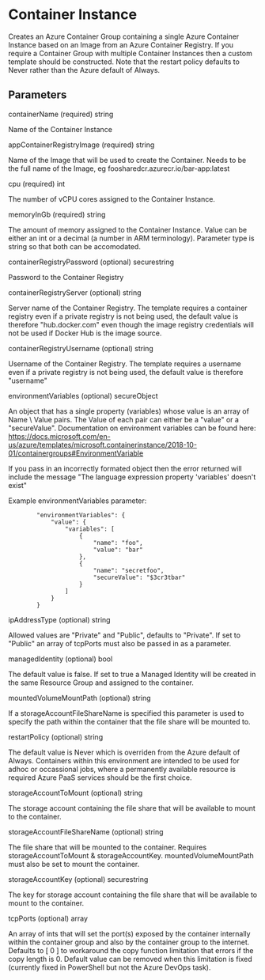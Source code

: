 # Container Instance

Creates an Azure Container Group containing a single Azure Container Instance based on an Image from an Azure Container Registry.  If you require a Container Group with multiple Container Instances then a custom template should be constructed.  Note that the restart policy defaults to Never rather than the Azure default of Always.

## Parameters

containerName (required) string

Name of the Container Instance

appContainerRegistryImage (required) string

Name of the Image that will be used to create the Container.  Needs to be the full name of the Image, eg foosharedcr.azurecr.io/bar-app:latest

cpu (required) int

The number of vCPU cores assigned to the Container Instance.

memoryInGb (required) string

The amount of memory assigned to the Container Instance.  Value can be either an int or a decimal (a number in ARM terminology).  Parameter type is string so that both can be accomodated.

containerRegistryPassword (optional) securestring

Password to the Container Registry

containerRegistryServer (optional) string

Server name of the Container Registry.  The template requires a container registry even if a private registry is not being used, the default value is therefore "hub.docker.com" even though the image registry credentials will not be used if Docker Hub is the image source.

containerRegistryUsername (optional) string

Username of the Container Registry.  The template requires a username even if a private registry is not being used, the default value is therefore "username"

environmentVariables  (optional) secureObject

An object that has a single property (variables) whose value is an array of Name \ Value pairs.  The Value of each pair can either be a "value" or a "secureValue".  Documentation on environment variables can be found here: https://docs.microsoft.com/en-us/azure/templates/microsoft.containerinstance/2018-10-01/containergroups#EnvironmentVariable

If you pass in an incorrectly formated object then the error returned will include the message "The language expression property 'variables' doesn't exist"

Example environmentVariables parameter:

````
        "environmentVariables": {
            "value": {
                "variables": [
                    {
                        "name": "foo",
                        "value": "bar"
                    },
                    {
                        "name": "secretfoo",
                        "secureValue": "$3cr3tbar"
                    }
                ]
            }
        }
````

ipAddressType (optional) string

Allowed values are "Private" and "Public", defaults to "Private".  If set to "Public" an array of tcpPorts must also be passed in as a parameter.

managedIdentity (optional) bool

The default value is false.  If set to true a Managed Identity will be created in the same Resource Group and assigned to the container.

mountedVolumeMountPath (optional) string

If a storageAccountFileShareName is specified this parameter is used to specify the path within the container that the file share will be mounted to.

restartPolicy (optional) string

The default value is Never which is overriden from the Azure default of Always.  Containers within this environment are intended to be used for adhoc or occassional jobs, where a permanently available resource is required Azure PaaS services should be the first choice.

storageAccountToMount (optional) string

The storage account containing the file share that will be available to mount to the container.

storageAccountFileShareName (optional) string

The file share that will be mounted to the container.  Requires storageAccountToMount & storageAccountKey.  mountedVolumeMountPath must also be set to mount the container.

storageAccountKey (optional) securestring

The key for storage account containing the file share that will be available to mount to the container.

tcpPorts (optional) array

An array of ints that will set the port(s) exposed by the container internally within the container group and also by the container group to the internet.  Defaults to [ 0 ] to workaround the copy function limitation that errors if the copy length is 0.  Default value can be removed when this limitation is fixed (currently fixed in PowerShell but not the Azure DevOps task).
